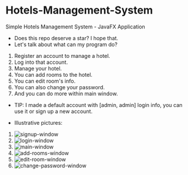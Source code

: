 # Hotels-Management-System
Simple Hotels Management System - JavaFX Application
* Does this repo deserve a star? I hope that.
* Let's talk about what can my program do?
1. Register an account to manage a hotel.
2. Log into that account.
3. Manage your hotel.
4. You can add rooms to the hotel.
5. You can edit room's info.
6. You can also change your password.
7. And you can do more within main window.
* TIP: I made a default account with [admin, admin] login info, you can use it or sign up a new account.

* Illustrative pictures:
1. ![signup-window](https://user-images.githubusercontent.com/73291969/115822883-f660c800-a40d-11eb-80f8-3e84ee15358d.png)
2. ![login-window](https://user-images.githubusercontent.com/73291969/115822617-83efe800-a40d-11eb-8a6f-bef12a9b78cb.png)
3. ![main-window](https://user-images.githubusercontent.com/73291969/115822941-12fd0000-a40e-11eb-9b52-1c5350557731.png)
4. ![add-rooms-window](https://user-images.githubusercontent.com/73291969/115822985-28722a00-a40e-11eb-9462-29d3217a7bbc.png)
5. ![edit-room-window](https://user-images.githubusercontent.com/73291969/115823023-3d4ebd80-a40e-11eb-9c60-7ef4cdd3a429.png)
6. ![change-password-window](https://user-images.githubusercontent.com/73291969/115823051-4f306080-a40e-11eb-92fd-a1f6574a738f.png)
 

